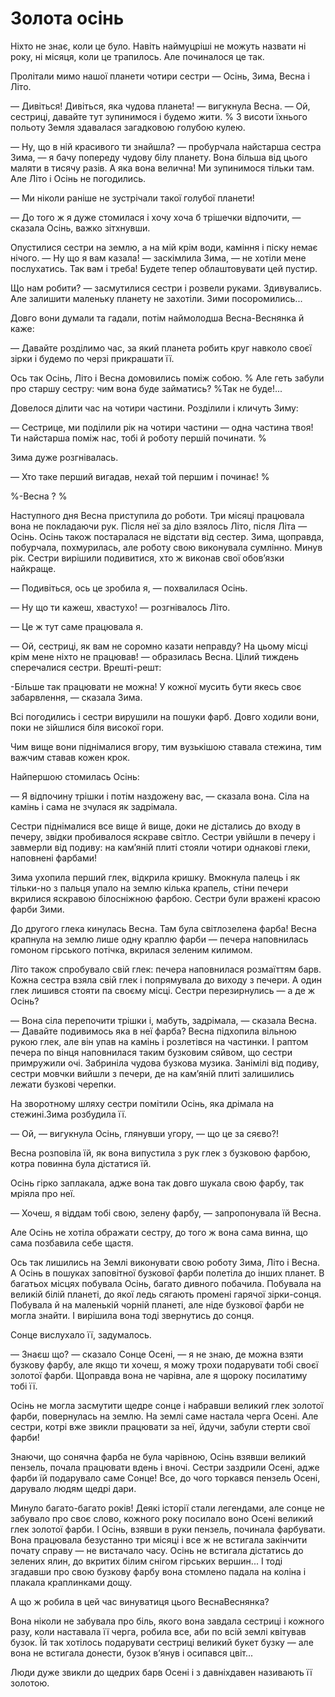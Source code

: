 # Золота осінь

Ніхто не знає, коли це було.
Навіть наймуцріші не можуть назвати ні року, ні місяця, коли це трапилось.
Але починалося це так.

Пролітали мимо нашої планети чотири сестри — Осінь, Зима, Весна і Літо.

— Дивіться!
Дивіться, яка чудова планета!
— вигукнула Весна.
— Ой, сестриці, давайте тут зупинимося і будемо жити.
%
З висоти їхнього польоту Земля здавалася загадковою голубою кулею.

— Ну, що в ній красивого ти знайшла?
— пробурчала найстарша сестра Зима, — я бачу попереду чудову білу планету.
Вона більша від цього маляти в тисячу разів. А яка вона велична!
Ми зупинимося тільки там.
Але Літо і Осінь не погодились.

— Ми ніколи раніше не зустрічали такої голубої планети!

— До того ж я дуже стомилася і хочу хоча б трішечки відпочити,
— сказала Осінь, важко зітхнувши.

Опустилися сестри на землю, а на мій крім води, каміння і піску немає нічого.
— Ну що я вам казала!
— заскімлила Зима, — не хотіли мене послухатись.
Так вам і треба!
Будете тепер облаштовувати цей пустир.

Що нам робити?
— засмутилися сестри і розвели руками.
Здивувались.
Але залишити маленьку планету не захотіли.
Зими посоромились...

Довго вони думали та гадали, потім наймолодша Весна-Веснянка й каже:

— Давайте розділимо час, за який планета робить круг навколо своєї зірки і будемо по черзі прикрашати її.

Ось так Осінь, Літо і Весна домовились поміж собою.
% Але геть забули про старшу сестру: чим вона буде займатись?
%Так не буде!...

Довелося ділити час на чотири частини.
Розділили і кличуть Зиму:

— Сестрице, ми поділили рік на чотири частини — одна частина твоя!
Ти найстарша поміж нас, тобі й роботу першій починати.
%

Зима дуже розгнівалась.

— Хто таке перший вигадав, нехай той першим і починає!
%

%-Весна ?
%

Наступного дня Весна приступила до роботи.
Три місяці працювала вона не покладаючи рук.
Після неї за діло взялось Літо, після Літа — Осінь.
Осінь також постаралася не відстати від сестер.
Зима, щоправда, побурчала, похмурилась, але роботу свою виконувала сумлінно.
Минув рік.
Сестри вирішили подивитися, хто ж виконав свої обов’язки найкраще.

— Подивіться, ось це зробила я, — похвалилася Осінь.

— Ну що ти кажеш, хвастухо!
— розгнівалось Літо.

— Це ж тут саме працювала я.

— Ой, сестриці, як вам не соромно казати неправду?
На цьому місці крім мене ніхто не працював!
— образилась Весна.
Цілий тиждень сперечалися сестри.
Врешті-решт:

-Більше так працювати не можна!
У кожної мусить бути якесь своє забарвлення, — сказала Зима.



Всі погодились і сестри вирушили на пошуки фарб.
Довго ходили вони, поки не зійшлися біля високої гори.

Чим вище вони піднімалися вгору, тим вузькішою ставала стежина, тим важчим ставав кожен крок.

Найпершою стомилась Осінь:

— Я відпочину трішки і потім наздожену вас, — сказала вона.
Сіла на камінь і сама не зчулася як задрімала.

Сестри піднімалися все вище й вище, доки не дістались до входу в печеру, звідки пробивалося яскраве світло.
Сестри увійшли в печеру і завмерли від подиву: на кам’яній плиті стояли чотири однакові глеки, наповнені фарбами!

Зима ухопила перший глек, відкрила кришку.
Вмокнула палець і як тільки-но з пальця упало на землю кілька крапель, стіни печери вкрилися яскравою білосніжною фарбою.
Сестри були вражені красою фарби Зими.


До другого глека кинулась Весна.
Там була світлозелена фарба!
Весна крапнула на землю лише одну краплю фарби — печера наповнилась гомоном гірського потічка, вкрилася зеленим килимом.


Літо також спробувало свій глек: печера наповнилася розмаїттям барв.
Кожна сестра взяла свій глек і попрямувала до виходу з печери.
А один глек лишився стояти па своєму місці.
Сестри перезирнулись — а де ж Осінь?

— Вона сіла перепочити трішки і, мабуть, задрімала, — сказала Весна.
— Давайте подивимось яка в неї фарба?
Весна підхопила вільною рукою глек, але він упав на камінь і розлетівся на частинки.
І раптом печера по вінця наповнилася таким бузковим сяйвом, що сестри примружили очі.
Забриніла чудова бузкова музика.
Занімілі від подиву, сестри мовчки вийшли з печери, де на кам’яній плиті залишились лежати бузкові черепки.

На зворотному шляху сестри помітили Осінь, яка дрімала на стежині.Зима розбудила її.

— Ой, — вигукнула Осінь, глянувши угору, — що це за сяєво?!

Весна розповіла їй, як вона випустила з рук глек з бузковою фарбою, котра повинна була дістатися їй.

Осінь гірко заплакала, адже вона так довго шукала свою фарбу, так мріяла про неї.

— Хочеш, я віддам тобі свою, зелену фарбу, — запропонувала їй Весна.

Але Осінь не хотіла ображати сестру, до того ж вона сама винна, що сама позбавила себе щастя.

Ось так лишились на Землі виконувати свою роботу Зима, Літо і Весна.
А Осінь в пошуках заповітної бузкової фарби полетіла до інших планет.
В багатьох місцях побувала Осінь, багато дивного побачила.
Побувала на великій білій планеті, до якої ледь сягають промені гарячої зірки-сонця.
Побувала й на маленькій чорній планеті, але ніде бузкової фарби не могла знайти.
І вирішила вона тоді звернутись до сонця.

Сонце вислухало її, задумалось.

— Знаєш що?
— сказало Сонце Осені, — я не знаю, де можна взяти бузкову фарбу, але якщо ти хочеш, я можу трохи подарувати тобі своєї золотої фарби.
Щоправда вона не чарівна, але я щороку посилатиму тобі її.

Осінь не могла засмутити щедре сонце і набравши великий глек золотої фарби, повернулась на землю.
На землі саме настала черга Осені.
Але сестри, котрі вже звикли працювати за неї, йдучи, забули стерти свої фарби!

Знаючи, що сонячна фарба не була чарівною, Осінь взявши великий пензель, почала працювати вдень і вночі.
Сестри заздрили Осені, адже фарби їй подарувало саме Сонце!
Все, до чого торкався пензель Осені, дарувало людям щедрі дари.

Минуло багато-багато років!
Деякі історії стали легендами, але сонце не забувало про своє слово, кожного року посилало воно Осені великий глек золотої фарби.
І Осінь, взявши в руки пензель, починала фарбувати.
Вона працювала безустанно три місяці і все ж не встигала закінчити почату справу — не вистачало часу.
Осінь не встигала дістатись до зелених ялин, до вкритих білим снігом гірських вершин...
І тоді згадавши про свою бузкову фарбу вона стомлено падала на коліна і плакала краплинками дощу.

А що ж робила в цей час винуватиця цього ВеснаВеснянка?

Вона ніколи не забувала про біль, якого вона завдала сестриці і кожного разу, коли наставала її черга, робила все, аби по всій землі квітував бузок.
Їй так хотілось подарувати сестриці великий букет бузку — але вона не встигала донести, бузок в’янув і осипався цвіт...

Люди дуже звикли до щедрих барв Осені і з давніхдавен називають її золотою.

